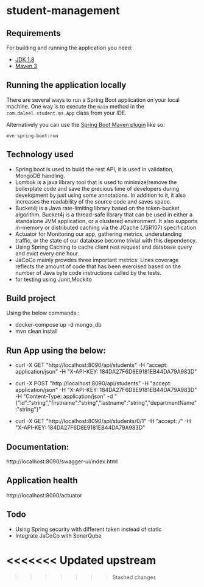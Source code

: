 # student-management

## Requirements

For building and running the application you need:

- [JDK 1.8](http://www.oracle.com/technetwork/java/javase/downloads/jdk8-downloads-2133151.html)
- [Maven 3](https://maven.apache.org)

## Running the application locally

There are several ways to run a Spring Boot application on your local machine. One way is to execute the `main` method in the `com.daleel.student.ms.App` class from your IDE.

Alternatively you can use the [Spring Boot Maven plugin](https://docs.spring.io/spring-boot/docs/current/reference/html/build-tool-plugins-maven-plugin.html) like so:

```shell
mvn spring-boot:run
```

## Technology used 
- Spring boot is used to build the rest API, it is used in validation, MongoDB handling.
- Lombok is a java library tool that is used to minimize/remove the boilerplate code and save the precious time of developers during development by just using some annotations. In addition to it, it also increases the readability of the source code and saves space. 
- Bucket4j is a Java rate-limiting library based on the token-bucket algorithm. Bucket4j is a thread-safe library that can be used in either a standalone JVM application, or a clustered environment. It also supports in-memory or distributed caching via the JCache (JSR107) specification
- Actuator for Monitoring our app, gathering metrics, understanding traffic, or the state of our database become trivial with this dependency.
- Using Spring Caching to cache client rest request and database query and evict every one hour.
- JaCoCo mainly provides three important metrics: Lines coverage reflects the amount of code that has been exercised based on the number of Java byte code instructions called by the tests.
- for testing using Junit,Mockito 

## Build project
Using the below commands :
- docker-compose up -d  mongo_db
- mvn clean install


## Run App using the below:
- curl -X GET "http://localhost:8090/api/students" -H "accept: application/json" -H "X-API-KEY: 184DA27F6D8E9181EB44DA79A983D"

- curl -X POST "http://localhost:8090/api/students" -H "accept: application/json" -H "X-API-KEY: 184DA27F6D8E9181EB44DA79A983D" -H "Content-Type: application/json" -d "{\"id\":\"string\",\"firstname\":\"string\",\"lastname\":\"string\",\"departmentName\":\"string\"}"
- curl -X GET "http://localhost:8090/api/students/0/1" -H "accept: */*" -H "X-API-KEY: 184DA27F6D8E9181EB44DA79A983D"
 
## Documentation:
http://localhost:8090/swagger-ui/index.html
## Application health
http://localhost:8090/actuator
## Todo
- Using Spring security with different token instead of static
- Integrate JaCoCo with SonarQube 






<<<<<<< Updated upstream
=======

>>>>>>> Stashed changes
